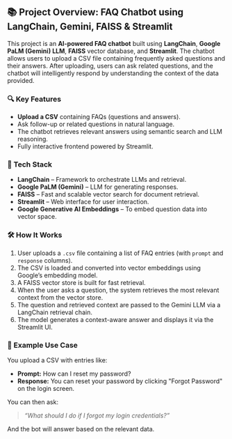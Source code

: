 ## 📚 Project Overview: FAQ Chatbot using LangChain, Gemini, FAISS & Streamlit

This project is an **AI-powered FAQ chatbot** built using **LangChain**, **Google PaLM (Gemini) LLM**, **FAISS** vector database, and **Streamlit**. The chatbot allows users to upload a CSV file containing frequently asked questions and their answers. After uploading, users can ask related questions, and the chatbot will intelligently respond by understanding the context of the data provided.

### 🔍 Key Features
- **Upload a CSV** containing FAQs (questions and answers).
- Ask follow-up or related questions in natural language.
- The chatbot retrieves relevant answers using semantic search and LLM reasoning.
- Fully interactive frontend powered by Streamlit.

### 🧠 Tech Stack
- **LangChain** – Framework to orchestrate LLMs and retrieval.
- **Google PaLM (Gemini)** – LLM for generating responses.
- **FAISS** – Fast and scalable vector search for document retrieval.
- **Streamlit** – Web interface for user interaction.
- **Google Generative AI Embeddings** – To embed question data into vector space.

### 🛠 How It Works
1. User uploads a `.csv` file containing a list of FAQ entries (with `prompt` and `response` columns).
2. The CSV is loaded and converted into vector embeddings using Google’s embedding model.
3. A FAISS vector store is built for fast retrieval.
4. When the user asks a question, the system retrieves the most relevant context from the vector store.
5. The question and retrieved context are passed to the Gemini LLM via a LangChain retrieval chain.
6. The model generates a context-aware answer and displays it via the Streamlit UI.

### 🧪 Example Use Case
You upload a CSV with entries like:
- **Prompt:** How can I reset my password?  
- **Response:** You can reset your password by clicking "Forgot Password" on the login screen.

You can then ask:  
> *“What should I do if I forgot my login credentials?”*

And the bot will answer based on the relevant data.
